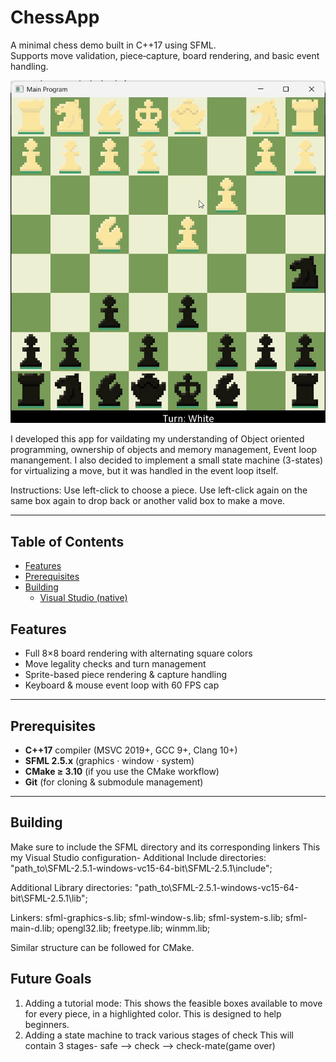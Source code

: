 # ChessApp


A minimal chess demo built in C++17 using SFML.  
Supports move validation, piece‐capture, board rendering, and basic event handling.
<p align="center">
  <img src="Assets/ChessApp.gif" alt="ChessApp in action" />
</p>

I developed this app for vaildating my understanding of Object oriented programming, ownership of objects and memory management, Event loop manangement.
I also decided to implement a small state machine (3-states) for virtualizing a move, but it was handled in the event loop itself.

Instructions:
Use left-click to choose a piece. Use left-click again on the same box again to drop back or another valid box to make a move.

---

## Table of Contents

- [Features](#features)  
- [Prerequisites](#prerequisites)  
- [Building](#building)  
  - [Visual Studio (native)](#visual-studio-native)  


## Features

- Full 8×8 board rendering with alternating square colors  
- Move legality checks and turn management  
- Sprite-based piece rendering & capture handling  
- Keyboard & mouse event loop with 60 FPS cap  

---

## Prerequisites

- **C++17** compiler (MSVC 2019+, GCC 9+, Clang 10+)  
- **SFML 2.5.x** (graphics · window · system)  
- **CMake ≥ 3.10** (if you use the CMake workflow)  
- **Git** (for cloning & submodule management)

---
## Building
Make sure to include the SFML directory and its corresponding linkers
This my Visual Studio configuration-
 Additional Include directories:
"path_to\SFML-2.5.1-windows-vc15-64-bit\SFML-2.5.1\include";

 Additional Library directories:
"path_to\SFML-2.5.1-windows-vc15-64-bit\SFML-2.5.1\lib";

Linkers:
sfml-graphics-s.lib;
sfml-window-s.lib;
sfml-system-s.lib;
sfml-main-d.lib;
opengl32.lib;
freetype.lib;
winmm.lib;

Similar structure can be followed for CMake.

## Future Goals
1) Adding a tutorial mode:
  This shows the feasible boxes available to move for every piece, in a highlighted color. This is designed to help beginners.
2) Adding a state machine to track various stages of check
This will contain 3 stages-
  safe --> check --> check-mate(game over)
